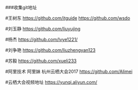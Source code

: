 ###收集git地址
  
#王树东
https://github.com/itguide
https://github.com/wsdo

#刘玉静
https://github.com/liuyujing

#杨杰
https://github.com/lvye1221/

#刘争艳
https://github.com/liuzhengyan123

#苏毅
https://github.com/xueli233

#阿里技术 阿里妹  杭州云栖大会2017
https://github.com/Alimei

#云栖大会视频地址
https://yunqi.aliyun.com/


